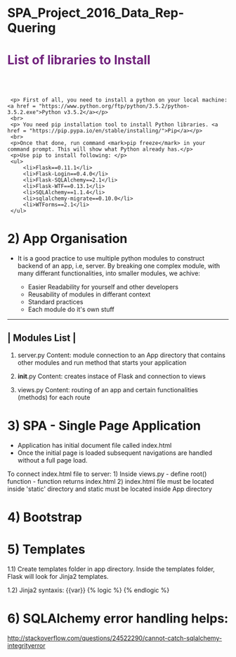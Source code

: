 # SPA_Project_2016_Data_Rep-Quering

<div class="container-fluid" >
    <title>Installation Guide</title>
     <h1 class="text-center" style="color: #72237D">List of libraries to Install</h1><br><br>

     <p> First of all, you need to install a python on your local machine: <a href = "https://www.python.org/ftp/python/3.5.2/python-3.5.2.exe">Python v3.5.2</a></p>
     <br>
     <p> You need pip installation tool to install Python libraries. <a href = "https://pip.pypa.io/en/stable/installing/">Pip</a></p>
     <br>
     <p>Once that done, run command <mark>pip freeze</mark> in your command prompt. This will show what Python already has.</p>
     <p>Use pip to install following: </p>
     <ul>
         <li>Flask==0.11.1</li>
         <li>Flask-Login==0.4.0</li>
         <li>Flask-SQLAlchemy==2.1</li>
         <li>Flask-WTF==0.13.1</li>
         <li>SQLAlchemy==1.1.4</li>
         <li>sqlalchemy-migrate==0.10.0</li>
         <li>WTForms==2.1</li>
     </ul>

</div>


# 2) App Organisation

- It is a good practice to use multiple python modules to construct backend of an app, i.e, server.
  By breaking one complex module, with many differant functionalities, into smaller modules, we achive:
  
    * Easier Readability for yourself and other developers
    * Reusability of modules in differant context
    * Standard practices
    * Each module do it's own stuff
    
_________________
|  Modules List | 
-----------------


1) server.py 
        Content: module connection to an App directory that contains other modules
                 and run method that starts your application
    

2) __init__.py 
        Content: creates instace of Flask and connection to views

3) views.py
        Content: routing of an app and certain functionalities (methods) for each route



# 3) SPA - Single Page Application

- Application has initial document file called index.html
- Once the initial page is loaded subsequent navigations are handled without a full page load. 
  
To connect index.html file to server:
    1) Inside views.py - define root() function 
                       - function returns index.html 
    2) index.html file must be located inside 'static' directory
       and static must be located inside App directory




# 4) Bootstrap


# 5) Templates

1.1) Create templates folder in app directory.
     Inside the templates folder, Flask will look for Jinja2 templates.


1.2) Jinja2 syntaxis: 
            {{var}}
            {% logic %}
            {% endlogic %}

# 6) SQLAlchemy error handling helps:
http://stackoverflow.com/questions/24522290/cannot-catch-sqlalchemy-integrityerror














